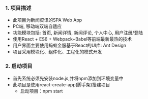 ### 1. 项目描述
- 此项目为新闻资讯的SPA Web App
- PC端, 移动端双端自适应
- 功能模块包括: 首页, 新闻详情, 新闻评论, 个人中心, 用户注册/登陆
- 使用React + ES6 + Webpack+Babel等前端最新最热的技术
- 用户界面主要使用蚂蚁金服基于React的UI库: Ant Design
- 项目采用模块化、组件化、工程化的模式开发
### 2. 启动项目
- 首先系统必须先安装node.js,并将npm添加到环境变量中
- 此项目是使用react-create-app(脚手架)搭建项目
	- 启动项目：npm start

